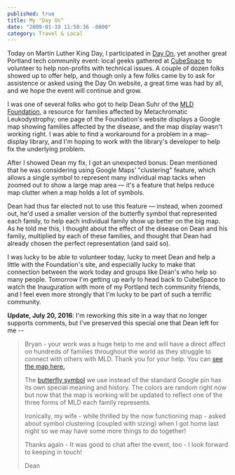 ```yaml
---
published: true
title: My "Day On"
date: "2009-01-19 11:50:36 -0800"
category: Travel & Local
---
```


Today on Martin Luther King Day, I participated in
<a href="http://dayon.org/blog/geeks-day-2009">Day On</a>, yet
another great Portland tech community event: local geeks gathered at
<a href="http://cubespacepdx.com/">CubeSpace</a> to volunteer to
help non-profits with technical issues.<!--more--> A couple of dozen folks showed
up to offer help, and though only a few folks came by to ask for assistence or
asked using the Day On website, a great time was had by all, and we hope the
event will continue and grow.

I was one of several folks who got to help Dean Suhr of the
<a href="http://mldfoundation.org/">MLD Foundation</a>, a
resource for families affected by Metachromatic Leukodystrophy; one page of the
Foundation's website displays a Google map showing families affected by the
disease, and the map display wasn't working right. I was able to find a
workaround for a problem in a map-display library, and I'm hoping to work with
the library's developer to help fix the underlying problem.

After I showed Dean my fix, I got an unexpected bonus: Dean mentioned that he
was considering using Google Maps' "clustering" feature, which allows a single
symbol to represent many individual map tacks when zoomed out to show a large
map area &mdash; it's a feature that helps reduce map clutter when a map holds
a lot of symbols.

Dean had thus far elected not to use this feature &mdash; instead, when zoomed
out, he'd used a smaller version of the butterfly symbol that represented each
family, to help each individual family show up better on the big map. As he
told me this, I thought about the effect of the disease on Dean and his family,
multiplied by each of these families, and thought that Dean had already chosen
the perfect representation (and said so).

I was lucky to be able to volunteer today, lucky to meet Dean and help a little
with the Foundation's site, and especially lucky to make that connection between
the work today and groups like Dean's who help so many people. Tomorrow I'm
getting up early to head back to CubeSpace to watch the Inauguration with more
of my Portland tech community friends, and I feel even more strongly that I'm
lucky to be part of such a terrific community.

**Update, July 20, 2016**: I'm reworking this site in a way that no longer
supports comments, but I've preserved this special one that Dean left for me --

> Bryan - your work was a huge help to me and will have a direct affect
> on hundreds of families throughout the world as they struggle to connect with
> others with MLD. Thank you for your help. You can
> <a href="http://mldfoundation.org/mldmap.php" rel="nofollow">see the map here.</a>
>
> The <a href="http://mldfoundation.org/images/logo.jpg" rel="nofollow">butterfly symbol</a>
> we use instead of the standard Google pin has its own special meaning and
> history. The colors are random right now but now that the map is working will
> be updated to reflect one of the three forms of MLD each family represents.
>
> Ironically, my wife - while thrilled by the now functioning map - asked about
> symbol clustering (coupled with sizing) when I got home last night so we may
> have some more things to do together!
>
> Thanks again - It was good to chat after the event, too - I look forward to
> keeping in touch!
>
> Dean
